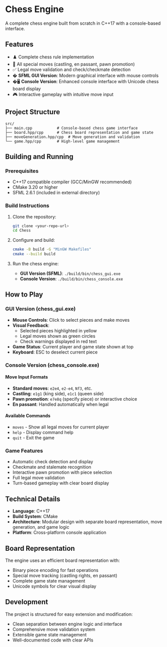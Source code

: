 # Chess Engine

A complete chess engine built from scratch in C++17 with a console-based interface.

## Features

- ♟️ Complete chess rule implementation
- 🏰 All special moves (castling, en passant, pawn promotion)
- ✅ Legal move validation and check/checkmate detection
- �️ **SFML GUI Version**: Modern graphical interface with mouse controls
- �🖥️ **Console Version**: Enhanced console interface with Unicode chess board display
- 🎮 Interactive gameplay with intuitive move input

## Project Structure

```
src/
├── main.cpp           # Console-based chess game interface
├── board.hpp/cpp      # Chess board representation and game state
├── moveGeneration.hpp/cpp  # Move generation and validation
└── game.hpp/cpp       # High-level game management
```

## Building and Running

### Prerequisites
- C++17 compatible compiler (GCC/MinGW recommended)
- CMake 3.20 or higher
- SFML 2.6.1 (included in external directory)

### Build Instructions

1. Clone the repository:
   ```bash
   git clone <your-repo-url>
   cd Chess
   ```

2. Configure and build:
   ```bash
   cmake -B build -G "MinGW Makefiles"
   cmake --build build
   ```

3. Run the chess engine:
   - **GUI Version (SFML)**: `./build/bin/chess_gui.exe`
   - **Console Version**: `./build/bin/chess_console.exe`

## How to Play

### GUI Version (chess_gui.exe)
- **Mouse Controls**: Click to select pieces and make moves
- **Visual Feedback**: 
  - Selected pieces highlighted in yellow
  - Legal moves shown as green circles
  - Check warnings displayed in red text
- **Game Status**: Current player and game state shown at top
- **Keyboard**: ESC to deselect current piece

### Console Version (chess_console.exe)
#### Move Input Formats
- **Standard moves**: `e2e4`, `e2-e4`, `Nf3`, etc.
- **Castling**: `e1g1` (king side), `e1c1` (queen side)
- **Pawn promotion**: `e7e8q` (specify piece) or interactive choice
- **En passant**: Handled automatically when legal

#### Available Commands
- `moves` - Show all legal moves for current player
- `help` - Display command help
- `quit` - Exit the game

### Game Features
- Automatic check detection and display
- Checkmate and stalemate recognition
- Interactive pawn promotion with piece selection
- Full legal move validation
- Turn-based gameplay with clear board display

## Technical Details

- **Language**: C++17
- **Build System**: CMake
- **Architecture**: Modular design with separate board representation, move generation, and game logic
- **Platform**: Cross-platform console application

## Board Representation

The engine uses an efficient board representation with:
- Binary piece encoding for fast operations
- Special move tracking (castling rights, en passant)
- Complete game state management
- Unicode symbols for clear visual display

## Development

The project is structured for easy extension and modification:
- Clean separation between engine logic and interface
- Comprehensive move validation system
- Extensible game state management
- Well-documented code with clear APIs


